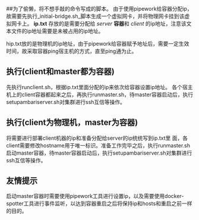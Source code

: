##为了偷懒，将不想手敲的命令写成的脚本。
由于使用pipework给容器分配ip，故需要先执行_initial-bridge.sh_脚本生成一个虚拟网卡，并将物理网卡挂到该虚拟网卡上。
__ip.txt__ 存放的是需要分配给 *server* **容器**和 *client* 的ip地址，注意该文本文件的ip地址需要是未被占用的ip地址。

hip.txt放的是物理机的ip地址，由于pipework给容器赋予地址后，需要一定生效时间，故采取容器ping宿主机的方式，直至ping通为止。

## 执行(client和master都为容器)
先执行runclient.sh，根据ip.txt里面分配的ip来依次给容器设置ip地址。
各个宿主机上的client容器都起来之后，再执行runmaster.sh，待master容器启动后，执行setupambariserver.sh对集群进行ssh互信等操作。

## 执行(client为物理机，master为容器)
将需要进行部署client机器的ip和准备分配给server的ip统统写到ip.txt里
面，各client需要修改hostname用于唯一标识。准备工作完毕之后，执行runmaster.sh启动master容器，待master容器启动后，执行setupambariserver.sh对集群进行ssh互信等操作。

## 友情提示
启动master容器时需要使用pipework工具进行设置ip，以及需要使用docker-spotter工具进行事件监听，以达到容器重启之后将保持ip和hosts和重启之前一样的目的。